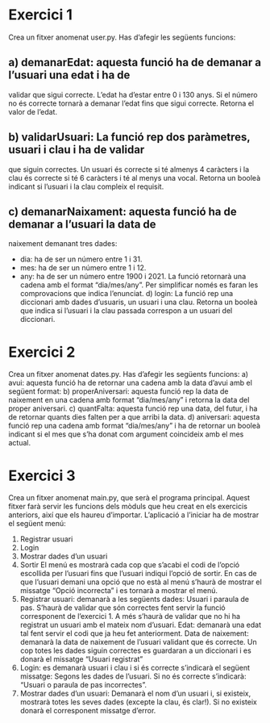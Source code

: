 # Exercici 1

Crea un fitxer anomenat user.py. Has d’afegir les següents funcions:

## a) demanarEdat: aquesta funció ha de demanar a l’usuari una edat i ha de
validar que sigui correcte. L’edat ha d’estar entre 0 i 130 anys. Si el
número no és correcte tornarà a demanar l’edat fins que sigui correcte.
Retorna el valor de l’edat.

## b) validarUsuari: La funció rep dos paràmetres, usuari i clau i ha de validar
que siguin correctes. Un usuari és correcte si té almenys 4 caràcters i la
clau és correcte si té 6 caràcters i té al menys una vocal. Retorna un
booleà indicant si l’usuari i la clau compleix el requisit.

## c) demanarNaixament: aquesta funció ha de demanar a l’usuari la data de
naixement demanant tres dades:
- dia: ha de ser un número entre 1 i 31.
- mes: ha de ser un número entre 1 i 12.
- any: ha de ser un número entre 1900 i 2021.
La funció retornarà una cadena amb el format “dia/mes/any”. Per
simplificar només es faran les comprovacions que indica l’enunciat.
d) login: La funció rep una diccionari amb dades d’usuaris, un usuari i una
clau. Retorna un booleà que indica si l’usuari i la clau passada correspon a
un usuari del diccionari.

# Exercici 2

Crea un fitxer anomenat dates.py. Has d’afegir les següents funcions:
a) avui: aquesta funció ha de retornar una cadena amb la data d’avui amb el
següent format:
b) properAniversari: aquesta funció rep la data de naixement en una cadena
amb format “dia/mes/any” i retorna la data del proper aniversari.
c) quantFalta: aquesta funció rep una data, del futur, i ha de retornar quants
dies falten per a que arribi la data.
d) aniversari: aquesta funció rep una cadena amb format “dia/mes/any” i ha
de retornar un booleà indicant si el mes que s’ha donat com argument
coincideix amb el mes actual.

# Exercici 3

Crea un fitxer anomenat main.py, que serà el programa principal. Aquest fitxer
farà servir les funcions dels mòduls que heu creat en els exercicis anteriors, així
que els haureu d’importar.
L’aplicació a l’iniciar ha de mostrar el següent menú:
1. Registrar usuari
2. Login
3. Mostrar dades d’un usuari
4. Sortir
El menú es mostrarà cada cop que s’acabi el codi de l’opció escollida per l’usuari
fins que l’usuari indiqui l’opció de sortir. En cas de que l’usuari demani una
opció que no està al menú s’haurà de mostrar el missatge “Opció incorrecta” i
es tornarà a mostrar el menú.
1. Registrar usuari: demanarà a les següents dades:
Usuari i paraula de pas. S’haurà de validar que són correctes fent servir la
funció corresponent de l’exercici 1. A més s’haurà de validar que no hi ha
registrat un usuari amb el mateix nom d’usuari.
Edat: demanarà una edat tal fent servir el codi que ja heu fet anteriorment.
Data de naixement: demanarà la data de naixement de l’usuari validant que és
correcte.
Un cop totes les dades siguin correctes es guardaran a un diccionari i es donarà
el missatge “Usuari registrat”
2. Login: es demanarà usuari i clau i si és correcte s’indicarà el següent
missatge:
Segons les dades de l’usuari.
Si no és correcte s’indicarà: “Usuari o paraula de pas incorrectes”.
3. Mostrar dades d’un usuari: Demanarà el nom d’un usuari i, si existeix,
mostrarà totes les seves dades (excepte la clau, és clar!). Si no existeix donarà
el corresponent missatge d’error.
